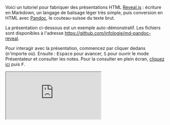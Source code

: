 Voici un tutoriel pour fabriquer des présentations HTML [Reveal.js](https://github.com/hakimel/reveal.js/) : écriture en Markdown, un langage de balisage léger très simple, puis conversion en HTML avec [Pandoc](https://github.com/jgm/pandoc/), le couteau-suisse du texte brut.

La présentation ci-dessous est un exemple auto-démonstratif. Les fichiers sont disponibles à l'adresse <https://github.com/infologie/md-pandoc-reveal>.

Pour interagir avec la présentation, commencez par cliquer dedans (n'importe où). Ensuite : <kbd>Espace</kbd> pour avancer, <kbd>S</kbd> pour ouvrir le mode Présentateur et consulter les notes. Pour la consulter en plein écran, [cliquez ici](https://arthurperret.fr/communications/2020-03-markdown-pandoc-reveal/prez.html) puis <kbd>F</kbd>.

<iframe src="https://arthurperret.fr/communications/2020-03-markdown-pandoc-reveal/prez.html"></iframe>